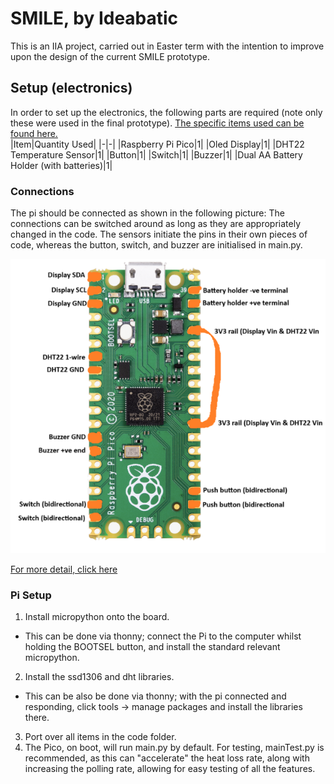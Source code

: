 # SMILE, by Ideabatic
This is an IIA project, carried out in Easter term with the intention to improve upon the design of the current SMILE prototype.


## Setup (electronics)
In order to set up the electronics, the following parts are required (note only these were used in the final prototype). [The specific items used can be found here.](https://github.com/Technology-for-the-Poorest-Billion/2024-ideabatic-beam/blob/main/BillOfMaterials.md)
<br>
|Item|Quantity Used|
|-|-|
|Raspberry Pi Pico|1|
|Oled Display|1|
|DHT22 Temperature Sensor|1|
|Button|1|
|Switch|1|
|Buzzer|1|
|Dual AA Battery Holder (with batteries)|1|

### Connections
The pi should be connected as shown in the following picture:
The connections can be switched around as long as they are appropriately changed in the code. The sensors initiate the pins in their own pieces of code, whereas the button, switch, and buzzer are initialised in main.py.

![Electrical Connections](https://github.com/Technology-for-the-Poorest-Billion/2024-ideabatic-beam/blob/main/Pictures/ElectricalConnections.png)

[For more detail, click here](https://github.com/Technology-for-the-Poorest-Billion/2024-ideabatic-beam/blob/main/ElectricalConnections.md)

### Pi Setup
1. Install micropython onto the board. 
  - This can be done via thonny; connect the Pi to the computer whilst holding the BOOTSEL button, and install the standard relevant micropython.
2. Install the ssd1306 and dht libraries.
  - This can be also be done via thonny; with the pi connected and responding, click tools -> manage packages and install the libraries there.
3. Port over all items in the code folder.
4. The Pico, on boot, will run main.py by default. For testing, mainTest.py is recommended, as this can "accelerate" the heat loss rate, along with increasing the polling rate, allowing for easy testing of all the features.
